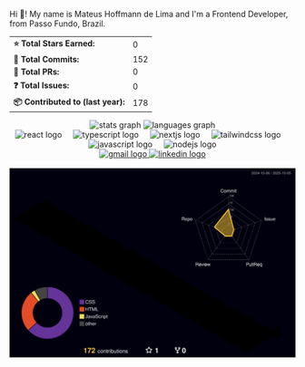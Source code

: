 Hi 👋! My name is Mateus Hoffmann de Lima and I'm a Frontend Developer, from Passo Fundo, Brazil.

<div align="center">
  <table>
    <tr>
      <td><b>⭐ Total Stars Earned:</b></td>
      <td><!--STARS_START-->0<!--STARS_END--></td>
    </tr>
    <tr>
      <td><b>🔁 Total Commits:</b></td>
      <td><!--COMMITS_START-->152<!--COMMITS_END--></td>
    </tr>
    <tr>
      <td><b>🔀 Total PRs:</b></td>
      <td><!--PRS_START-->0<!--PRS_END--></td>
    </tr>
    <tr>
      <td><b>❓ Total Issues:</b></td>
      <td><!--ISSUES_START-->0<!--ISSUES_END--></td>
    </tr>
    <tr>
      <td><b>📦 Contributed to (last year):</b></td>
      <td><!--REPOS_START-->178<!--REPOS_END--></td>
    </tr>
  </table>
</div>

<div align="center">
  <img src="https://github-readme-stats.vercel.app/api?username=mateushoffmann7&hide_title=false&hide_rank=false&show_icons=true&include_all_commits=true&count_private=true&disable_animations=false&theme=dracula&locale=en&hide_border=false&order=1" height="150" alt="stats graph"  />
  <img src="https://github-readme-stats.vercel.app/api/top-langs?username=mateushoffmann7&locale=en&hide_title=false&layout=compact&card_width=320&langs_count=5&theme=dracula&hide_border=false&order=2" height="150" alt="languages graph"  />
</div>

<div align="center">
  <img src="https://cdn.jsdelivr.net/gh/devicons/devicon/icons/react/react-original.svg" height="30" alt="react logo"  />
  <img width="12" />
  <img src="https://cdn.jsdelivr.net/gh/devicons/devicon/icons/typescript/typescript-original.svg" height="30" alt="typescript logo"  />
  <img width="12" />
  <img src="https://cdn.jsdelivr.net/gh/devicons/devicon/icons/nextjs/nextjs-original.svg" height="30" alt="nextjs logo"  />
  <img width="12" />
  <img src="https://cdn.jsdelivr.net/gh/devicons/devicon/icons/tailwindcss/tailwindcss-original.svg" height="30" alt="tailwindcss logo"  />
  <img width="12" />
  <img src="https://cdn.jsdelivr.net/gh/devicons/devicon/icons/javascript/javascript-original.svg" height="30" alt="javascript logo"  />
  <img width="12" />
  <img src="https://cdn.jsdelivr.net/gh/devicons/devicon/icons/nodejs/nodejs-original.svg" height="30" alt="nodejs logo"  />
</div>

<div align="center">
  <a href="mailto:mateushoffmann.dev@gmail.com" target="_blank">
    <img src="https://img.shields.io/static/v1?message=Gmail&logo=gmail&label=&color=D14836&logoColor=white&labelColor=&style=for-the-badge" height="35" alt="gmail logo"  />
  </a>
  <a href="https://www.linkedin.com/in/mateus-hoffman-de-lima-763243254/" target="_blank">
    <img src="https://img.shields.io/static/v1?message=LinkedIn&logo=linkedin&label=&color=0077B5&logoColor=white&labelColor=&style=for-the-badge" height="35" alt="linkedin logo"  />
  </a>
</div>

<br clear="both">
<img src="./profile-3d-contrib/profile-night-rainbow.svg" alt="3D Contribution Graph" />
